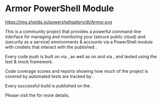 ﻿# Armor PowerShell Module

https://img.shields.io/powershellgallery/dt/Armor.svg

This is a community project that provides a powerful command-line interface for managing and monitoring your  (secure public cloud) and  (security as a service) environments & accounts via a PowerShell module with cmdlets that interact with the published .

Every code push is built on  via , as well as on  and  via , and tested using the  test & mock framework.

Code coverage scores and reports showing how much of the project is covered by automated tests are tracked by .

Every successful build is published on the .

Please visit the  for more details.
